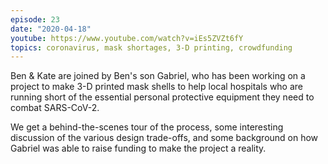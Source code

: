```yaml
---
episode: 23
date: "2020-04-18"
youtube: https://www.youtube.com/watch?v=iEs5ZVZt6fY
topics: coronavirus, mask shortages, 3-D printing, crowdfunding
---
```


Ben & Kate are joined by Ben's son Gabriel, who has been working on a project to
make 3-D printed mask shells to help local hospitals who are running short of the
essential personal protective equipment they need to combat SARS-CoV-2.

We get a behind-the-scenes tour of the process, some interesting discussion
of the various design trade-offs, and some background on how Gabriel was able to
raise funding to make the project a reality.
